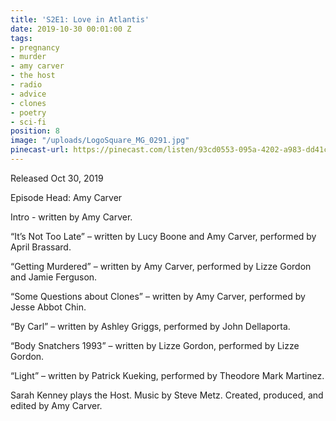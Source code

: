 ```yaml
---
title: 'S2E1: Love in Atlantis'
date: 2019-10-30 00:01:00 Z
tags:
- pregnancy
- murder
- amy carver
- the host
- radio
- advice
- clones
- poetry
- sci-fi
position: 8
image: "/uploads/LogoSquare_MG_0291.jpg"
pinecast-url: https://pinecast.com/listen/93cd0553-095a-4202-a983-dd41c0f6b166.mp3
---
```


Released Oct 30, 2019 

Episode Head: Amy Carver

Intro - written by Amy Carver.

“It’s Not Too Late” – written by Lucy Boone and Amy Carver, performed by April Brassard.

“Getting Murdered” – written by Amy Carver, performed by Lizze Gordon and Jamie Ferguson.

“Some Questions about Clones” – written by Amy Carver, performed by Jesse Abbot Chin.

“By Carl” – written by Ashley Griggs, performed by John Dellaporta.

“Body Snatchers 1993” – written by Lizze Gordon, performed by Lizze Gordon.

“Light” – written by Patrick Kueking, performed by Theodore Mark Martinez.

Sarah Kenney plays the Host. Music by Steve Metz. Created, produced, and edited by Amy Carver.